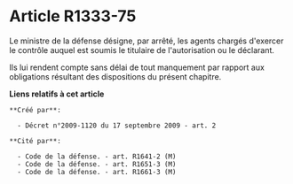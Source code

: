 # Article R1333-75

Le ministre de la défense désigne, par arrêté, les agents chargés d'exercer le contrôle auquel est soumis le titulaire de
l'autorisation ou le déclarant. 

Ils lui rendent compte sans délai de tout manquement par rapport aux obligations résultant des dispositions du présent
chapitre.

**Liens relatifs à cet article**

	**Créé par**:

	  - Décret n°2009-1120 du 17 septembre 2009 - art. 2

	**Cité par**:

	  - Code de la défense. - art. R1641-2 (M)
	  - Code de la défense. - art. R1651-3 (M)
	  - Code de la défense. - art. R1661-3 (M)
